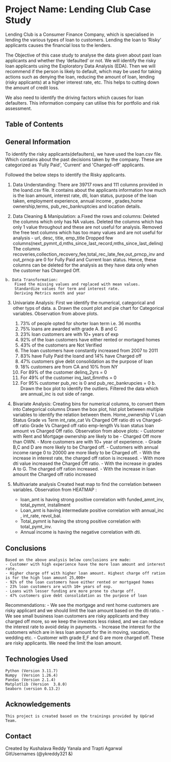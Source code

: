 # Project Name: Lending Club Case Study
	
Lending Club is a Consumer Finance Company, which is specialised in lending the various types of loan to customers. Lending the loan to ‘Risky’ applicants causes the financial loss to the lenders.

The Objective of this case study to analyse the data given about past loan applicants and whether they ‘defaulted’ or not. We will identify the risky loan applicants using the Exploratory Data Analysis (EDA). Then we will recommend if the person is likely to default, which may be used for taking actions such as denying the loan, reducing the amount of loan, lending (risky applicants) at a higher interest rate, etc. This helps to cutting down the amount of credit loss.

We also need to identify the driving factors which causes for loan defaulters. This information company can utilise this for portfolio and risk assessment. 


## Table of Contents

## General Information
  To identify the risky applicants(defaulters), we have used the loan.csv file. Which contains about the past decisions taken by the company. 
  These are categorized as 'Fully Paid', 'Current' and 'Charged-off' applicants.
  
  Followed the below steps to identify the Risky applicants.
  1. Data Understanding: There are 39717 rows and 111 columns provided in the loand.csv file. 
	It contains about the applicants information how much is the loan amount, interest rate, dti, loan status, purpose of the loan taken, employment experience, annual income , grades,home ownership,terms, pub_rec_bankruptcies and location details.
	 
  2. Data Cleaning & Manipulation:
	a.Fixed the rows and columns: 
		Deleted the columns which only has NA values.
		Deleted the columns which has only 1 value throughout and these are not useful for analysis.
		Removed the free text columns which has too many values and are not useful for analysis - url, desc, title, emp_title
		Dropped few columns(next_pymnt_d,mths_since_last_record,mths_since_last_delinq)
		The columns recoveries,collection_recovery_fee,total_rec_late_fee,out_prncp_inv and out_prncp are 0 for Fully Paid and Current loan status. Hence, these columns can be deleted for the analysis as they have data only when the customer has Chanrged Off.
		
	b. Data Transformation:
		Fixed the missing values and replaced with mean values.
		Standardize values for term and interest rate.
		Deriving Metrics month and year
		
  3. Univariate Analysis: First we identify the numerical, categorical and other typs of data.
     a. Drawn the count plot and pie chart for Categorical variables.
		Observation from above plots.
		1. 73% of people opted for shorter loan term i.e. 36 months
		2. 75% loans are awarded with grade A. B and C
		3. 23% loan customers are with 10+ years of exp
		4. 92% of the loan customers have either rented or mortaged homes
		5. 43% of the customers are Not Verified
		6. The loan customers have constantly increased from 2007 to 2011
		7. 83% have Fully Paid the loand and 14% have Charged off
		8. 47% customers give debt consolidation as the purpose of loan
		9. 18% customers are from CA and 10% from NY
		10. For 89% of the customer delinq_2yrs = 0
		11. For 49% of the customer inq_last_6mnths = 0
		12. For 95% customer pub_rec is 0 and pub_rec_bankrupcies = 0
	b. Drawn the box plot to identify the outliers.
		Filtered the data which are annual_inc is out side of range.
		
 4. Bivariate Analysis:
	Creating bins for numerical columns, to convert them into Categorical columns
	Drawn the box plot, hist plot between multiple variables to identify the relation between them.
		Home_ownership V Loan Status
		Grade vs Term
		int_rate_cat Vs Charged Off ratio
		dti vs Charged-off ratio
		Grade Vs Charged off ratio
		emp-length Vs loan status
		loan amount vs Charged Off ratio.
	 Observation from above plots:
		- Customer with Rent and Mortgage ownership are likely to be 
		- Charged Off more than OWN. 
		- More customers are with 10+ year of experience.
		- Grade B,C and D are more likely to be Charged off.
		- Customers with annual income range 0 to 20000 are more likely to be Charged off.
		- With the increase in interest rate, the charged off ration is increased.
		- With more dti value increased the Charged Off ratio.
		- With the increase in grades A to G. The charged off ration increased.
		- With the increase in loan amount the Charged off ratio increased
		
  5. Multivariate analysis
	 Created heat map to find the correlation between variables. 
	 Observation from HEATMAP :
		- loan_amt is having strong positive correlation with funded_amnt_inv, total_pymnt, installment
		- Loan_amt is having intermediate positive correlation with annual_inc , int_rate, revol_bal. 
		- Total_pymnt is having the strong positive correlation with total_pymt_inv.
		- Annual income is having the negative correlation with dti.
	
## Conclusions
	Based on the above analysis below conclusions are made:
	- Customer with high experience have the more loan amount and interest rate.
	- Higher charge off with higher loan amount. Highest charge off ration is for the high loan amount 25,000+
	- 92% of the loan customers have either rented or mortgaged homes
	- 23% loan customers are with 10+ years of exp.
	- Loans with lesser funding are more prone to charge off.
	- 47% customers give debt consolidation as the purpose of loan
   Recommendations:
	- We see the mortgage and rent home customers are risky applicant and we should limit the loan amount based on the dti ratio.
	- We see small business loan customers are risky applicants and they charged off more, so we keep the investors less risked, and we can reduce the interest rate to avoid delay in payments.
	- Increase the interest for the customers which are in less loan amount for the in moving, vacation, wedding etc.
	- Customer with grade E,F and G are more charged off. These are risky applicants. We need the limit the loan amount.

## Technologies Used
	Python (Version 3.11.7)
	Numpy  (Version 1.26.4)
	Pandas (Version 2.1.4)
	Matplotlib (Version  3.8.0)
	Seaborn (version 0.13.2)

## Acknowledgements
	This project is created based on the trainings provided by UpGrad Team.

## Contact
  Created by Kushalava Reddy Yanala and Trapti Agarwal  
  GitUsernames (@ykreddy321 &)
